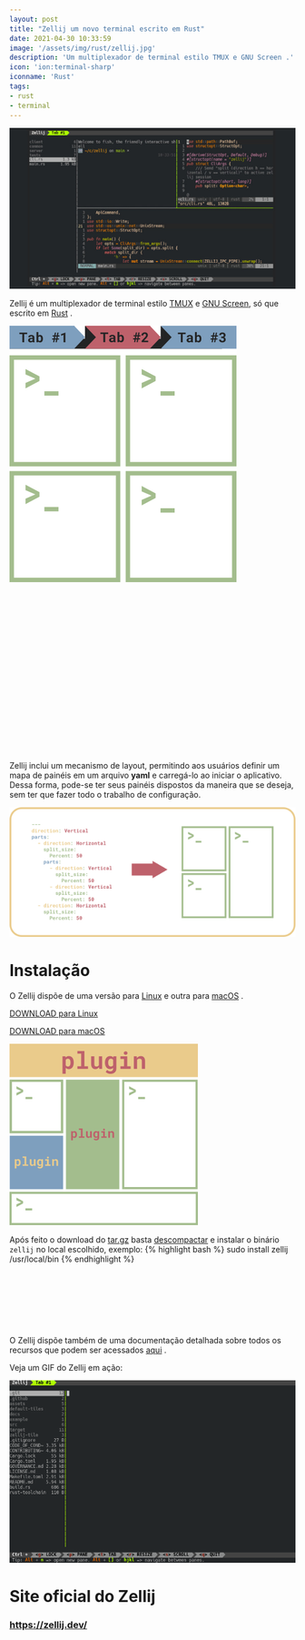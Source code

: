 ```yaml
---
layout: post
title: "Zellij um novo terminal escrito em Rust"
date: 2021-04-30 10:33:59
image: '/assets/img/rust/zellij.jpg'
description: 'Um multiplexador de terminal estilo TMUX e GNU Screen .'
icon: 'ion:terminal-sharp'
iconname: 'Rust'
tags:
- rust
- terminal
---
```


![Zellij um novo terminal escrito em Rust](/assets/img/rust/zellij.jpg)

Zellij é um multiplexador de terminal estilo [TMUX](https://terminalroot.com.br/2018/01/como-instalar-e-utlizar-o-tmux.html) e [GNU Screen](https://terminalroot.com.br/2019/10/multiplexando-seu-terminal-com-gnu-screen.html), só que escrito em [Rust](https://terminalroot.com.br/tags#rust) .

![Zellij 1](/assets/img/rust/zellij-1.png)

<!-- QUADRADO -->
<script async src="//pagead2.googlesyndication.com/pagead/js/adsbygoogle.js"></script>
<ins class="adsbygoogle"
style="display:inline-block;width:336px;height:280px"
data-ad-client="ca-pub-2838251107855362"
data-ad-slot="5351066970"></ins>
<script>
(adsbygoogle = window.adsbygoogle || []).push({});
</script>


Zellij inclui um mecanismo de layout, permitindo aos usuários definir um mapa de painéis em um arquivo **yaml** e carregá-lo ao iniciar o aplicativo. Dessa forma, pode-se ter seus painéis dispostos da maneira que se deseja, sem ter que fazer todo o trabalho de configuração.

![Zellij 2](/assets/img/rust/zellij-2.png)

# Instalação
O Zellij dispõe de uma versão para [Linux](https://terminalroot.com.br/tags#linux) e outra para [macOS](https://terminalroot.com.br/tags#macos) . 

<a href="https://github.com/zellij-org/zellij/releases/latest/download/zellij-x86_64-unknown-linux-musl.tar.gz" class="btn btn-success btn-lg" target="_blank" rel="noopener noreferrer">DOWNLOAD para Linux</a>

<a href="https://github.com/zellij-org/zellij/releases/latest/download/zellij-x86_64-apple-darwin.tar.gz" class="btn btn-info btn-lg" target="_blank" rel="noopener noreferrer">DOWNLOAD para macOS</a>

![Zellij 3](/assets/img/rust/zellij-3.png)

Após feito o download do [tar.gz](https://terminalroot.com.br/2019/10/como-extrair-varios-formatos-compactados-com-um-comando.html) basta [descompactar](https://terminalroot.com.br/2019/10/como-extrair-varios-formatos-compactados-com-um-comando.html) e instalar o binário `zellij` no local escolhido, exemplo:
{% highlight bash %}
sudo install zellij /usr/local/bin
{% endhighlight %}

<!-- MINI ANÚNCIO -->
<script async src="//pagead2.googlesyndication.com/pagead/js/adsbygoogle.js"></script>
<!-- Games Root -->
<ins class="adsbygoogle"
style="display:inline-block;width:730px;height:95px"
data-ad-client="ca-pub-2838251107855362"
data-ad-slot="5351066970"></ins>
<script>
(adsbygoogle = window.adsbygoogle || []).push({});
</script>


O Zellij dispõe também de uma documentação detalhada sobre todos os recursos que podem ser acessados [aqui](https://zellij.dev/documentation/introduction.html) .

Veja um GIF do Zellij em ação:

![Zellij GIF](/assets/img/rust/zellij.gif)

# Site oficial do Zellij
### <https://zellij.dev/>


